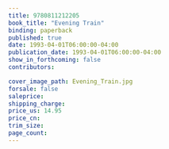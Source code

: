 ```yaml
---
title: 9780811212205
book_title: "Evening Train"
binding: paperback
published: true
date: 1993-04-01T06:00:00-04:00
publication_date: 1993-04-01T06:00:00-04:00
show_in_forthcoming: false
contributors:

cover_image_path: Evening_Train.jpg
forsale: false
saleprice:
shipping_charge:
price_us: 14.95
price_cn:
trim_size:
page_count:
---
```


